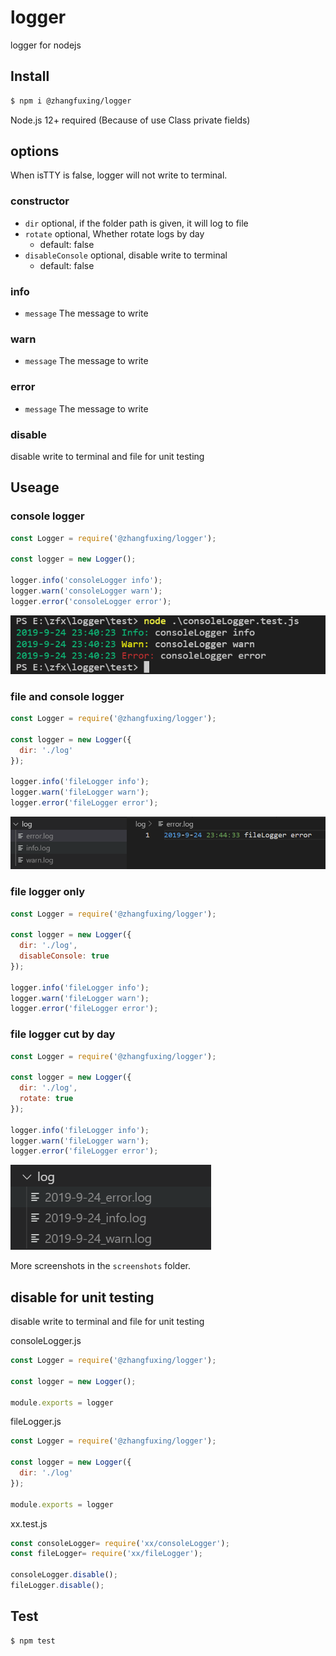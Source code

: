 # logger
logger for nodejs

## Install

```sh
$ npm i @zhangfuxing/logger
```  

Node.js 12+ required (Because of use Class private fields)

## options
When isTTY is false, logger will not write to terminal.

### constructor  
* `dir`  optional, if the folder path is given, it will log to file
* `rotate` optional, Whether rotate logs by day
  - default: false
* `disableConsole` optional, disable write to terminal
  - default: false

### info  
* `message` The message to write  

### warn  
* `message` The message to write  

### error
* `message` The message to write  

### disable 
disable write to terminal and file for unit testing  
 
## Useage  

### console logger  

```js
const Logger = require('@zhangfuxing/logger');

const logger = new Logger();

logger.info('consoleLogger info');
logger.warn('consoleLogger warn');
logger.error('consoleLogger error');
```  

![consoleLogger](./screenshots/consoleLogger.png)  

### file and console logger  

```js
const Logger = require('@zhangfuxing/logger');

const logger = new Logger({
  dir: './log'
});

logger.info('fileLogger info');
logger.warn('fileLogger warn');
logger.error('fileLogger error');
```  

![fileLogger](./screenshots/fileLogger.png) 

### file logger only

```js
const Logger = require('@zhangfuxing/logger');

const logger = new Logger({
  dir: './log',
  disableConsole: true
});

logger.info('fileLogger info');
logger.warn('fileLogger warn');
logger.error('fileLogger error');
```  

### file logger cut by day

```js
const Logger = require('@zhangfuxing/logger');

const logger = new Logger({
  dir: './log',
  rotate: true 
});

logger.info('fileLogger info');
logger.warn('fileLogger warn');
logger.error('fileLogger error');
```  

![byDay](./screenshots/fileLogger.byDay.png)  

More screenshots in the `screenshots` folder.

## disable for unit testing  
disable write to terminal and file for unit testing 

consoleLogger.js
```js
const Logger = require('@zhangfuxing/logger');

const logger = new Logger();

module.exports = logger
```

fileLogger.js
```js
const Logger = require('@zhangfuxing/logger');

const logger = new Logger({
  dir: './log'
});

module.exports = logger
```

xx.test.js
```js
const consoleLogger= require('xx/consoleLogger');
const fileLogger= require('xx/fileLogger');

consoleLogger.disable();
fileLogger.disable();
```

## Test

```sh
$ npm test
```  